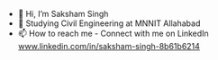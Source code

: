 - 👋 Hi, I’m Saksham Singh
- 📖 Studying Civil Engineering at MNNIT Allahabad
- 📫 How to reach me - Connect with me on LinkedIn www.linkedin.com/in/saksham-singh-8b61b6214

<!---
KnuckleB0ll/KnuckleB0ll is a ✨ special ✨ repository because its `README.md` (this file) appears on your GitHub profile.
You can click the Preview link to take a look at your changes.
--->
